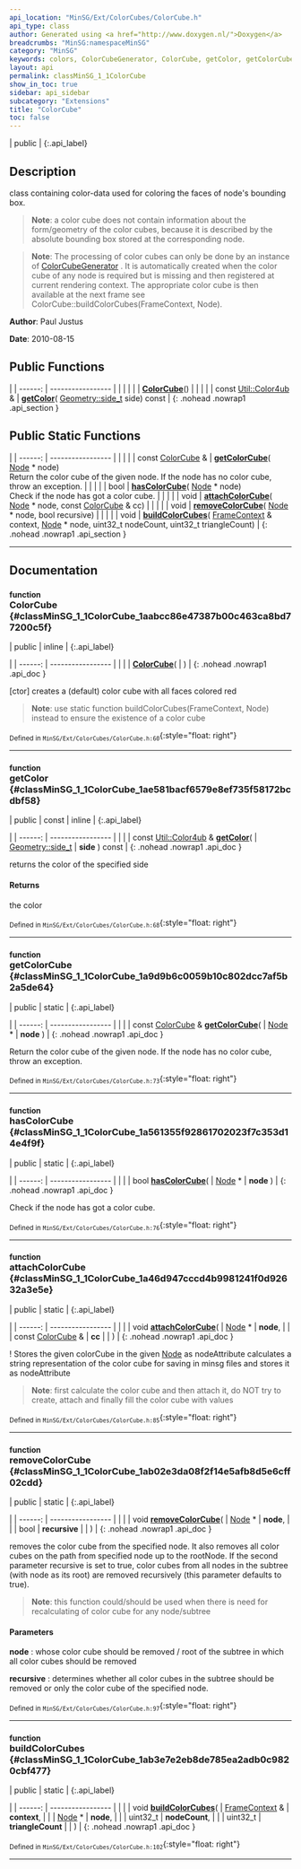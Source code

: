 ```yaml
---
api_location: "MinSG/Ext/ColorCubes/ColorCube.h"
api_type: class
author: Generated using <a href="http://www.doxygen.nl/">Doxygen</a>
breadcrumbs: "MinSG:namespaceMinSG"
category: "MinSG"
keywords: colors, ColorCubeGenerator, ColorCube, getColor, getColorCube, hasColorCube, attachColorCube, removeColorCube, buildColorCubes, getCubeMesh, removeColorCubesRecursive, drawColoredBox
layout: api
permalink: classMinSG_1_1ColorCube
show_in_toc: true
sidebar: api_sidebar
subcategory: "Extensions"
title: "ColorCube"
toc: false
---
```


| public |
{:.api_label}

## Description



class containing color-data used for coloring the faces of node's bounding box.


> **Note**: a color cube does not contain information about the form/geometry of the color cubes, because it is described by the absolute bounding box stored at the corresponding node.



> **Note**: The processing of color cubes can only be done by an instance of [ColorCubeGenerator](classMinSG_1_1ColorCubeGenerator) . It is automatically created when the color cube of any node is required but is missing and then registered at current rendering context. The appropriate color cube is then available at the next frame see ColorCube::buildColorCubes(FrameContext, Node).




**Author**: Paul Justus



**Date**: 2010-08-15





## Public Functions

|
| ------: | ----------------- |
|  | |
|  | **[ColorCube](#classMinSG_1_1ColorCube_1aabcc86e47387b00c463ca8bd77200c5f)**() |
|  | |
| const [Util::Color4ub](classUtil_1_1Color4ub) & | **[getColor](#classMinSG_1_1ColorCube_1ae581bacf6579e8ef735f58172bcdbf58)**( [Geometry::side_t](namespaceGeometry#namespaceGeometry_1a32afb72609fcf5b2626087b7b1c8a717)  side) const |
{: .nohead .nowrap1 .api_section }


## Public Static Functions

|
| ------: | ----------------- |
|  | |
| const [ColorCube](classMinSG_1_1ColorCube) & | **[getColorCube](#classMinSG_1_1ColorCube_1a9d9b6c0059b10c802dcc7af5b2a5de64)**( [Node](classMinSG_1_1Node) * node) <br/> Return the color cube of the given node. If the node has no color cube, throw an exception. |
|  | |
| bool | **[hasColorCube](#classMinSG_1_1ColorCube_1a561355f92861702023f7c353d14e4f9f)**( [Node](classMinSG_1_1Node) * node) <br/> Check if the node has got a color cube. |
|  | |
| void | **[attachColorCube](#classMinSG_1_1ColorCube_1a46d947cccd4b9981241f0d92632a3e5e)**( [Node](classMinSG_1_1Node) * node, const [ColorCube](classMinSG_1_1ColorCube) & cc) |
|  | |
| void | **[removeColorCube](#classMinSG_1_1ColorCube_1ab02e3da08f2f14e5afb8d5e6cff02cdd)**( [Node](classMinSG_1_1Node) * node, bool recursive) |
|  | |
| void | **[buildColorCubes](#classMinSG_1_1ColorCube_1ab3e7e2eb8de785ea2adb0c9820cbf477)**( [FrameContext](classMinSG_1_1FrameContext) & context,  [Node](classMinSG_1_1Node) * node, uint32_t nodeCount, uint32_t triangleCount) |
{: .nohead .nowrap1 .api_section }


-------------------------------------------------------------------

## Documentation

### <small>function</small><br/> ColorCube {#classMinSG_1_1ColorCube_1aabcc86e47387b00c463ca8bd77200c5f}

| public | inline |
{:.api_label}

|
| ------: | ----------------- |
|  |
|  **[ColorCube](#classMinSG_1_1ColorCube_1aabcc86e47387b00c463ca8bd77200c5f)**( |  ) |
{: .nohead .nowrap1 .api_doc }



[ctor] creates a (default) color cube with all faces colored red
> **Note**: use static function buildColorCubes(FrameContext, Node) instead to ensure the existence of a color cube






<sub>Defined in `MinSG/Ext/ColorCubes/ColorCube.h:60`</sub>{:style="float: right"}

-------------------------------------------------------------------

### <small>function</small><br/> getColor {#classMinSG_1_1ColorCube_1ae581bacf6579e8ef735f58172bcdbf58}

| public | const | inline |
{:.api_label}

|
| ------: | ----------------- |
|  |
| const [Util::Color4ub](classUtil_1_1Color4ub) & **[getColor](#classMinSG_1_1ColorCube_1ae581bacf6579e8ef735f58172bcdbf58)**( |  [Geometry::side_t](namespaceGeometry#namespaceGeometry_1a32afb72609fcf5b2626087b7b1c8a717)  | **side** ) const |
{: .nohead .nowrap1 .api_doc }



returns the color of the specified side
#### Returns
the color





<sub>Defined in `MinSG/Ext/ColorCubes/ColorCube.h:68`</sub>{:style="float: right"}

-------------------------------------------------------------------

### <small>function</small><br/> getColorCube {#classMinSG_1_1ColorCube_1a9d9b6c0059b10c802dcc7af5b2a5de64}

| public | static |
{:.api_label}

|
| ------: | ----------------- |
|  |
| const [ColorCube](classMinSG_1_1ColorCube) & **[getColorCube](#classMinSG_1_1ColorCube_1a9d9b6c0059b10c802dcc7af5b2a5de64)**( |  [Node](classMinSG_1_1Node) * | **node** ) |
{: .nohead .nowrap1 .api_doc }

Return the color cube of the given node. If the node has no color cube, throw an exception.





<sub>Defined in `MinSG/Ext/ColorCubes/ColorCube.h:73`</sub>{:style="float: right"}

-------------------------------------------------------------------

### <small>function</small><br/> hasColorCube {#classMinSG_1_1ColorCube_1a561355f92861702023f7c353d14e4f9f}

| public | static |
{:.api_label}

|
| ------: | ----------------- |
|  |
| bool **[hasColorCube](#classMinSG_1_1ColorCube_1a561355f92861702023f7c353d14e4f9f)**( |  [Node](classMinSG_1_1Node) * | **node** ) |
{: .nohead .nowrap1 .api_doc }

Check if the node has got a color cube.





<sub>Defined in `MinSG/Ext/ColorCubes/ColorCube.h:76`</sub>{:style="float: right"}

-------------------------------------------------------------------

### <small>function</small><br/> attachColorCube {#classMinSG_1_1ColorCube_1a46d947cccd4b9981241f0d92632a3e5e}

| public | static |
{:.api_label}

|
| ------: | ----------------- |
|  |
| void **[attachColorCube](#classMinSG_1_1ColorCube_1a46d947cccd4b9981241f0d92632a3e5e)**( |  [Node](classMinSG_1_1Node) * | **node**, |
| | const [ColorCube](classMinSG_1_1ColorCube) & | **cc** |
|   ) |
{: .nohead .nowrap1 .api_doc }



! Stores the given colorCube in the given [Node](classMinSG_1_1Node) as nodeAttribute calculates a string representation of the color cube for saving in minsg files and stores it as nodeAttribute


> **Note**: first calculate the color cube and then attach it, do NOT try to create, attach and finally fill the color cube with values






<sub>Defined in `MinSG/Ext/ColorCubes/ColorCube.h:85`</sub>{:style="float: right"}

-------------------------------------------------------------------

### <small>function</small><br/> removeColorCube {#classMinSG_1_1ColorCube_1ab02e3da08f2f14e5afb8d5e6cff02cdd}

| public | static |
{:.api_label}

|
| ------: | ----------------- |
|  |
| void **[removeColorCube](#classMinSG_1_1ColorCube_1ab02e3da08f2f14e5afb8d5e6cff02cdd)**( |  [Node](classMinSG_1_1Node) * | **node**, |
| | bool | **recursive** |
|   ) |
{: .nohead .nowrap1 .api_doc }



removes the color cube from the specified node. It also removes all color cubes on the path from specified node up to the rootNode. If the second parameter recursive is set to true, color cubes from all nodes in the subtree (with node as its root) are removed recursively (this parameter defaults to true).
> **Note**: this function could/should be used when there is need for recalculating of color cube for any node/subtree



#### Parameters
**node**
:  whose color cube should be removed / root of the subtree in which all color cubes should be removed



**recursive**
:  determines whether all color cubes in the subtree should be removed or only the color cube of the specified node.







<sub>Defined in `MinSG/Ext/ColorCubes/ColorCube.h:97`</sub>{:style="float: right"}

-------------------------------------------------------------------

### <small>function</small><br/> buildColorCubes {#classMinSG_1_1ColorCube_1ab3e7e2eb8de785ea2adb0c9820cbf477}

| public | static |
{:.api_label}

|
| ------: | ----------------- |
|  |
| void **[buildColorCubes](#classMinSG_1_1ColorCube_1ab3e7e2eb8de785ea2adb0c9820cbf477)**( |  [FrameContext](classMinSG_1_1FrameContext) & | **context**, |
| |  [Node](classMinSG_1_1Node) * | **node**, |
| | uint32_t | **nodeCount**, |
| | uint32_t | **triangleCount** |
|   ) |
{: .nohead .nowrap1 .api_doc }





<sub>Defined in `MinSG/Ext/ColorCubes/ColorCube.h:102`</sub>{:style="float: right"}

-------------------------------------------------------------------

